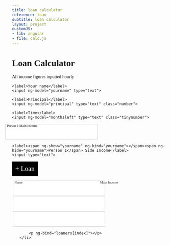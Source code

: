 ```yaml
---
title: loan calculator
reference: loan
subtitle: loan calculator
layout: project
customJS:
- lib: angular
- file: calc.js
---
```


<style>
@import url(http://fonts.googleapis.com/css?family=Cutive+Mono);

body {
	font-family: "Cutive Mono";
}
.project {
	width: 95%;
	margin: auto;
	font-size: 150%;
}
input {
	border: 1px solid #ccc;
	padding: 0.75em 0.5em 0.25em;
	font: 1.5em "Cutive Mono";
}
div input {
	margin-left: -1em;
}
input:focus {
	outline: none;
	border-color: black;
}
label {
	position: absolute;
	margin-left: -1rem;
	font-size: 75%;
}
.number {
	width: 5em;
}
.tinynumber {
	width: 3em;
}
.loan__adder {
	font: 1.5em "Cutive Mono";
	background-color: black;
	color: white;
	border: none;
	padding: 0.5em;
	display: inline-block;
}
</style>

<!--
#Shit to worry about re: loans

* Money earned
* Money cost in taxes
* Money cost of living
* Money able to loan
-->

<div ng-app>
<div ng-controller="Calculator">
	
	
	
<h1 class="title">Loan Calculator</h1>

<p>All income figures inputted hourly</p>


<div class="initial__settings">
	
	<label>Your name</label>
	<input ng-model="yourname" type="text">

	<label>Principal</label>
	<input ng-model="principal" type="text" class="number">
	
	<label>Time</label>
	<input ng-model="monthsleft" type="text" class="tinynumber">
	
</div>

<div class="initial__income">
	<label><span ng-show="yourname" ng-bind="yourname"></span><span ng-hide="yourname">Person 1</span> Main Income</label>
	<input type="text">
	
	<label><span ng-show="yourname" ng-bind="yourname"></span><span ng-hide="yourname">Person 1</span> Side Income</label>
	<input type="text">
</div>

<button ng-click="addNewLoaner()" class="loan__adder">+ Loan</button>

<ul>
	<li ng-repeat="loaner in loaners">
		<label>Name</label>
		<input type="text">
		<label><span ng-bind="loaners[index].name"></span> Main Income</label>
		<input type="text">
		<input type="text">
		<p ng-bind="$index"></p>
		
		<p ng-bind="loaners[index]"></p>
	</li>
</ul>

<div class="results">
	<h3 ng-bind="principal"></h3>
</div>

</div>
</div>

